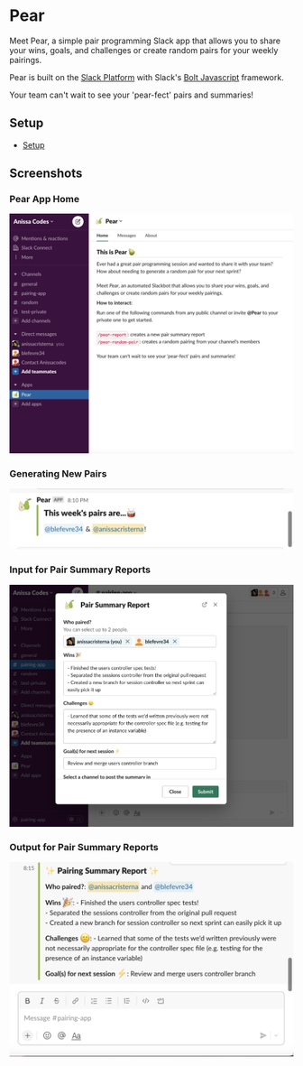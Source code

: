 # Pear 

Meet Pear, a simple pair programming Slack app that allows you to share your wins, goals, and challenges or create random pairs for your weekly pairings. 

Pear is built on the [Slack Platform](https://api.slack.com) with Slack's [Bolt Javascript](https://slack.dev/bolt-js/tutorial/getting-started) framework. 

Your team can't wait to see your 'pear-fect' pairs and summaries!

## Setup

- [Setup](./docs/setup.md)

## Screenshots

### Pear App Home
![Pear App Home](./images/pearHome.png)

### Generating New Pairs
![Generating new pairs](./images/generatingNewPairsSample.png)

### Input for Pair Summary Reports
![Input for Pair Summary Reports](./images/pearSummaryReportInput.png)

### Output for Pair Summary Reports
![Output for Pair Summary Reports](./images/pearSummaryReportSample.png)